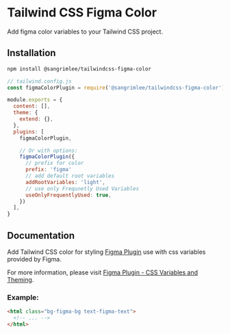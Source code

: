 # Tailwind CSS Figma Color

Add figma color variables to your Tailwind CSS project.

## Installation

```sh
npm install @sangrimlee/tailwindcss-figma-color
```

```js
// tailwind.config.js
const figmaColorPlugin = require('@sangrimlee/tailwindcss-figma-color');

module.exports = {
  content: [],
  theme: {
    extend: {},
  },
  plugins: [
    figmaColorPlugin,

    // Or with options:
    figmaColorPlugin({
      // prefix for color
      prefix: 'figma'
      // add default root variables
      addRootVariables: 'light',
      // use only Frequnetly Used Variables
      useOnlyFrequentlyUsed: true,
    })
  ],
}
```

## Documentation

Add Tailwind CSS color for styling [Figma Plugin](https://www.figma.com/plugin-docs/) use with css variables provided by Figma.

For more information, please visit [Figma Plugin - CSS Variables and Theming](https://www.figma.com/plugin-docs/css-variables/).

### Example:

```html
<html class="bg-figma-bg text-figma-text">
  <!-- ... -->
</html>
```
